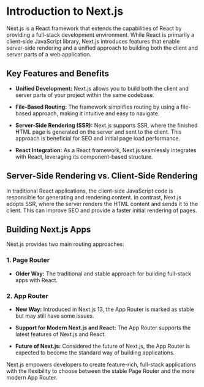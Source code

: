# Introduction to Next.js

Next.js is a React framework that extends the capabilities of React by providing a full-stack development environment. While React is primarily a client-side JavaScript library, Next.js introduces features that enable server-side rendering and a unified approach to building both the client and server parts of a web application.

## Key Features and Benefits

- **Unified Development:** Next.js allows you to build both the client and server parts of your project within the same codebase.

- **File-Based Routing:** The framework simplifies routing by using a file-based approach, making it intuitive and easy to navigate.

- **Server-Side Rendering (SSR):** Next.js supports SSR, where the finished HTML page is generated on the server and sent to the client. This approach is beneficial for SEO and initial page load performance.

- **React Integration:** As a React framework, Next.js seamlessly integrates with React, leveraging its component-based structure.

## Server-Side Rendering vs. Client-Side Rendering

In traditional React applications, the client-side JavaScript code is responsible for generating and rendering content. In contrast, Next.js adopts SSR, where the server renders the HTML content and sends it to the client. This can improve SEO and provide a faster initial rendering of pages.

## Building Next.js Apps

Next.js provides two main routing approaches:

### 1. Page Router

- **Older Way:** The traditional and stable approach for building full-stack apps with React.

### 2. App Router

- **New Way:** Introduced in Next.js 13, the App Router is marked as stable but may still have some issues.
  
- **Support for Modern Next.js and React:** The App Router supports the latest features of Next.js and React.

- **Future of Next.js:** Considered the future of Next.js, the App Router is expected to become the standard way of building applications.

Next.js empowers developers to create feature-rich, full-stack applications with the flexibility to choose between the stable Page Router and the more modern App Router.